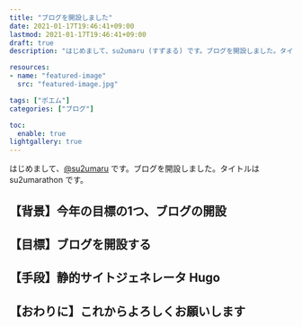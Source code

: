 ```yaml
---
title: "ブログを開設しました"
date: 2021-01-17T19:46:41+09:00
lastmod: 2021-01-17T19:46:41+09:00
draft: true
description: "はじめまして、su2umaru (すずまる) です。ブログを開設しました。タイトルは su2umarathon です。"

resources:
- name: "featured-image"
  src: "featured-image.jpg"

tags: ["ポエム"]
categories: ["ブログ"]

toc:
  enable: true
lightgallery: true
---
```


はじめまして、[@su2umaru](https://twitter.com/su2umaru) です。ブログを開設しました。タイトルは su2umarathon です。

<!--more-->

## 【背景】今年の目標の1つ、ブログの開設

## 【目標】ブログを開設する

## 【手段】静的サイトジェネレータ Hugo

## 【おわりに】これからよろしくお願いします